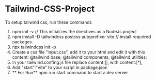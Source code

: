 # Tailwind-CSS-Project

To setup tailwind css, run these commands

1. npm init -v // This initializes the directives as a NodeJs project
2. npm install -D tailwindcss postcss autoprefixer vite // install requrired packeges.
3. npx tailwindcss init -p
4. Create a css file "input.css", add it to your html and edit it with this content:
  @tailwind base;
  @tailwind components;
  @tailwind utilities;
5. In your tailwind.confing.js file replace content:[], with content:[*],
6. Add "start":"vite" to your script in package.json
7. ** For Run** npm run start command to start a dev server

